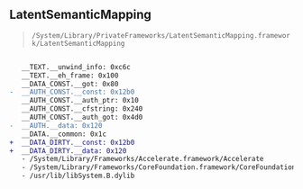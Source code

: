 ## LatentSemanticMapping

> `/System/Library/PrivateFrameworks/LatentSemanticMapping.framework/LatentSemanticMapping`

```diff

   __TEXT.__unwind_info: 0xc6c
   __TEXT.__eh_frame: 0x100
   __DATA_CONST.__got: 0x80
-  __AUTH_CONST.__const: 0x12b0
   __AUTH_CONST.__auth_ptr: 0x10
   __AUTH_CONST.__cfstring: 0x240
   __AUTH_CONST.__auth_got: 0x4d0
-  __AUTH.__data: 0x120
   __DATA.__common: 0x1c
+  __DATA_DIRTY.__const: 0x12b0
+  __DATA_DIRTY.__data: 0x120
   - /System/Library/Frameworks/Accelerate.framework/Accelerate
   - /System/Library/Frameworks/CoreFoundation.framework/CoreFoundation
   - /usr/lib/libSystem.B.dylib

```
